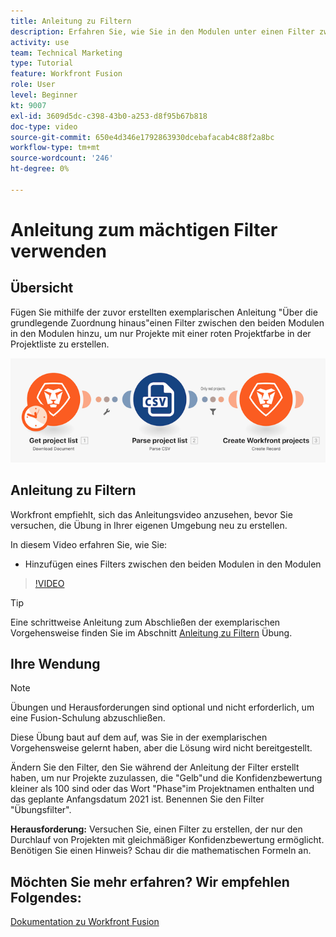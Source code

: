 ```yaml
---
title: Anleitung zu Filtern
description: Erfahren Sie, wie Sie in den Modulen unter einen Filter zwischen den beiden Modulen hinzufügen. [!DNL Adobe Workfront Fusion].
activity: use
team: Technical Marketing
type: Tutorial
feature: Workfront Fusion
role: User
level: Beginner
kt: 9007
exl-id: 3609d5dc-c398-43b0-a253-d8f95b67b818
doc-type: video
source-git-commit: 650e4d346e1792863930dcebafacab4c88f2a8bc
workflow-type: tm+mt
source-wordcount: '246'
ht-degree: 0%

---
```


# Anleitung zum mächtigen Filter verwenden

## Übersicht

Fügen Sie mithilfe der zuvor erstellten exemplarischen Anleitung &quot;Über die grundlegende Zuordnung hinaus&quot;einen Filter zwischen den beiden Modulen in den Modulen hinzu, um nur Projekte mit einer roten Projektfarbe in der Projektliste zu erstellen.

![Ein Bild des Fusion-Szenarios](assets/understand-the-basics-2.png)

## Anleitung zu Filtern

Workfront empfiehlt, sich das Anleitungsvideo anzusehen, bevor Sie versuchen, die Übung in Ihrer eigenen Umgebung neu zu erstellen.

In diesem Video erfahren Sie, wie Sie:

* Hinzufügen eines Filters zwischen den beiden Modulen in den Modulen

>[!VIDEO](https://video.tv.adobe.com/v/335266/?quality=12&learn=on)

>[!TIP]
>
>Eine schrittweise Anleitung zum Abschließen der exemplarischen Vorgehensweise finden Sie im Abschnitt [Anleitung zu Filtern](https://experienceleague.adobe.com/docs/workfront-learn/tutorials-workfront/fusion/exercises/filters.html?lang=en) Übung.

## Ihre Wendung

>[!NOTE]
>
>Übungen und Herausforderungen sind optional und nicht erforderlich, um eine Fusion-Schulung abzuschließen.

Diese Übung baut auf dem auf, was Sie in der exemplarischen Vorgehensweise gelernt haben, aber die Lösung wird nicht bereitgestellt.

Ändern Sie den Filter, den Sie während der Anleitung der Filter erstellt haben, um nur Projekte zuzulassen, die &quot;Gelb&quot;und die Konfidenzbewertung kleiner als 100 sind oder das Wort &quot;Phase&quot;im Projektnamen enthalten und das geplante Anfangsdatum 2021 ist. Benennen Sie den Filter &quot;Übungsfilter&quot;.

**Herausforderung:** Versuchen Sie, einen Filter zu erstellen, der nur den Durchlauf von Projekten mit gleichmäßiger Konfidenzbewertung ermöglicht. Benötigen Sie einen Hinweis? Schau dir die mathematischen Formeln an.

## Möchten Sie mehr erfahren? Wir empfehlen Folgendes:

[Dokumentation zu Workfront Fusion](https://experienceleague.adobe.com/docs/workfront/using/adobe-workfront-fusion/workfront-fusion-2.html?lang=en)
